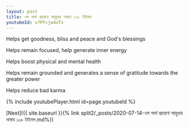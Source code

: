 ```yaml
---
layout: post
title: ওম সার্ভ প্রচারণা আয়ুধায় নামায ১০৮ টাইমস
youtubeId: x7PFcjw4uTs
---
```

 
 
Helps get goodness, bliss and peace and God's blessings
 
Helps remain focused, help generate inner energy 
 
Helps boost physical and mental health 
 
Helps remain grounded and generates a sense of gratitude towards the greater power 
 
Helps reduce bad karma
 
 
 
 


{% include youtubePlayer.html id=page.youtubeId %}
 
[Next]({{ site.baseurl }}{% link  split2/_posts/2020-07-14-ওম সার্ভ প্রচারণা আয়ুধায় নামায ১০৮ টাইমস.md%})
 
